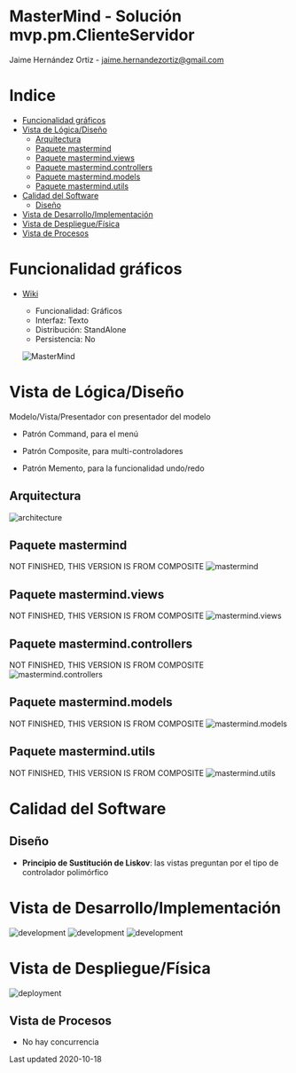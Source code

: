 # MasterMind - Solución mvp.pm.ClienteServidor

Jaime Hernández Ortiz - jaime.hernandezortiz@gmail.com

# Indice
 - [Funcionalidad gráficos](#Funcionalidad-gráficos)
 - [Vista de Lógica/Diseño](#Vista-de-LógicaDiseño)
    * [Arquitectura](#Arquitectura)
    * [Paquete mastermind](#Paquete-mastermind)
    * [Paquete mastermind.views](#Paquete-mastermindviews)
    * [Paquete mastermind.controllers](#Paquete-mastermindcontrollers)
    * [Paquete mastermind.models](#Paquete-mastermindmodels)
    * [Paquete mastermind.utils](#Paquete-mastermindutils)
 - [Calidad del Software](#Calidad-del-Software)
    * [Diseño](#Diseño)
 - [Vista de Desarrollo/Implementación](#Vista-de-DesarrolloImplementación)
 - [Vista de Despliegue/Física](#Vista-de-DespliegueFísica)
 - [Vista de Procesos](#Vista-de-Procesos)

# Funcionalidad gráficos
 - [Wiki](https://en.wikipedia.org/wiki/Mastermind_(board_game))
    - Funcionalidad: Gráficos
    - Interfaz: Texto
    - Distribución: StandAlone
    - Persistencia: No
 
    ![MasterMind](https://github.com/zuldare/masterCloudURJC-1-calidad-softwar/mvp.pm.withComposite/docs/images/300px-mastermind.jpg?raw=true)
 
# Vista de Lógica/Diseño
Modelo/Vista/Presentador con presentador del modelo

* Patrón Command, para el menú

* Patrón Composite, para multi-controladores

* Patrón Memento, para la funcionalidad undo/redo

## Arquitectura
![architecture](https://github.com/zuldare/masterCloudURJC-1-calidad-softwarblob/mvp.pm.withComposite/docs/images/MasterMindArquitecture.png?raw=true)

## Paquete mastermind
NOT FINISHED, THIS VERSION IS FROM COMPOSITE
![mastermind](https://github.com/zuldare/masterCloudURJC-1-calidad-softwarblob/mvp.pm.withComposite/docs/images/PackageMasterMind.png?raw=true)

## Paquete mastermind.views 
NOT FINISHED, THIS VERSION IS FROM COMPOSITE
![mastermind.views](https://github.com/zuldare/masterCloudURJC-1-calidad-softwarblob/mvp.pm.withComposite/docs/images/PackageMasterMindViews.png?raw=true)

## Paquete mastermind.controllers
NOT FINISHED, THIS VERSION IS FROM COMPOSITE
![mastermind.controllers](https://github.com/zuldare/masterCloudURJC-1-calidad-softwarblob/mvp.pm.withComposite/docs/images/PackageMasterMindControllers.png?raw=true)

## Paquete mastermind.models
NOT FINISHED, THIS VERSION IS FROM COMPOSITE
![mastermind.models](https://github.com/zuldare/masterCloudURJC-1-calidad-softwarblob/mvp.pm.withComposite/docs/images/PackageMasterMindModels.png?raw=true)

## Paquete mastermind.utils
NOT FINISHED, THIS VERSION IS FROM COMPOSITE
![mastermind.utils](https://github.com/zuldare/masterCloudURJC-1-calidad-softwarblob/mvp.pm.withComposite/docs/images/PackageMasterMindUtils.png?raw=true)

# Calidad del Software

## Diseño

- **Principio de Sustitución de Liskov**: las vistas preguntan por el tipo de controlador polimórfico
  
# Vista de Desarrollo/Implementación
![development](https://github.com/zuldare/masterCloudURJC-1-calidad-softwarblob/mvp.pm.withComposite/docs/images/MasterMindDevelopment.png?raw=true)
![development](https://github.com/zuldare/masterCloudURJC-1-calidad-softwarblob/mvp.pm.withComposite/docs/images/MasterMindDevelopmentClient.png?raw=true)
![development](https://github.com/zuldare/masterCloudURJC-1-calidad-softwarblob/mvp.pm.withComposite/docs/images/MasterMindDevelopmentServer.png?raw=true)
# Vista de Despliegue/Física
![deployment](https://github.com/zuldare/masterCloudURJC-1-calidad-softwarblob/mvp.pm.withComposite/docs/images/MasterMindDeployment.png?raw=true)

## Vista de Procesos

-   No hay concurrencia

Last updated 2020-10-18